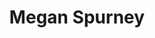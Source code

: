 ---
title: "Megan Spurney"
presenter_id: megan_spurney
layout: member_all_presentations
permalink: /member_full_publications/:presenter_id/
---